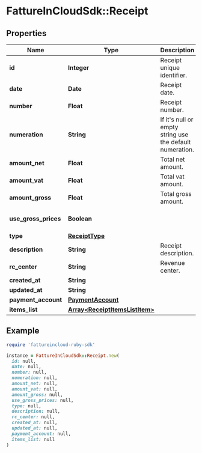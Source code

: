 # FattureInCloudSdk::Receipt

## Properties

| Name | Type | Description | Notes |
| ---- | ---- | ----------- | ----- |
| **id** | **Integer** | Receipt unique identifier. | [optional] |
| **date** | **Date** | Receipt date. |  |
| **number** | **Float** | Receipt number. | [optional] |
| **numeration** | **String** | If it&#39;s null or empty string use the default numeration. | [optional] |
| **amount_net** | **Float** | Total net amount. | [optional] |
| **amount_vat** | **Float** | Total vat amount. | [optional] |
| **amount_gross** | **Float** | Total gross amount. | [optional] |
| **use_gross_prices** | **Boolean** |  | [optional][default to false] |
| **type** | [**ReceiptType**](ReceiptType.md) |  |  |
| **description** | **String** | Receipt description. | [optional] |
| **rc_center** | **String** | Revenue center. | [optional] |
| **created_at** | **String** |  | [optional] |
| **updated_at** | **String** |  | [optional] |
| **payment_account** | [**PaymentAccount**](PaymentAccount.md) |  |  |
| **items_list** | [**Array&lt;ReceiptItemsListItem&gt;**](ReceiptItemsListItem.md) |  | [optional] |

## Example

```ruby
require 'fattureincloud-ruby-sdk'

instance = FattureInCloudSdk::Receipt.new(
  id: null,
  date: null,
  number: null,
  numeration: null,
  amount_net: null,
  amount_vat: null,
  amount_gross: null,
  use_gross_prices: null,
  type: null,
  description: null,
  rc_center: null,
  created_at: null,
  updated_at: null,
  payment_account: null,
  items_list: null
)
```

